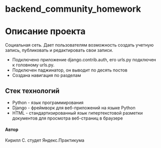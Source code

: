 # backend_community_homework
# Описание проекта
Социальная сеть. Дает пользователям возможность создать учетную запись, публиковать и редактировать свои записи.
* Подключено приложение django.contrib.auth, его urls.py подключен к головному urls.py.
* Подключен паджинатор, он выводит по десять постов
* Создана навигация по разделам
## Стек технологий
* Python - язык программирования
* Django - фреймворк для веб-приложений на языке Python
* HTML - стандартизированный язык гипертекстовой разметки документов для просмотра веб-страниц в браузере

#### Автор
Кирилл С. студет Яндекс.Практикума
<!-- [![CI](https://github.com/yandex-praktikum/hw03_forms/actions/workflows/python-app.yml/badge.svg?branch=master)](https://github.com/yandex-praktikum/hw03_forms/actions/workflows/python-app.yml) -->

